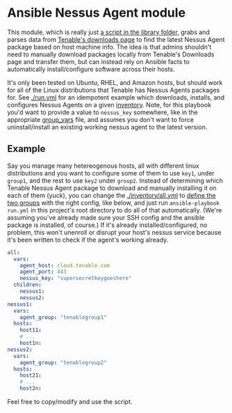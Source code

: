 # Ansible Nessus Agent module

This module, which is really just [a script in the library folder](./library/tenable_product.py), grabs and parses data from [Tenable's downloads page](https://www.tenable.com/downloads) to find the latest Nessus Agent package based on host machine info. The idea is that admins shouldn't need to manually download packages locally from Tenable's Downloads page and transfer them, but can instead rely on Ansible facts to automatically install/configure software across their hosts.

It's only been tested on Ubuntu, RHEL, and Amazon hosts, but should work for all of the Linux distributions that Tenable has Nessus Agents packages for. See [./run.yml](./run.yml) for an idempotent example which downloads, installs, and configures Nessus Agents on a given [inventory](./inventory/all.yml). Note, for this playbook you'd want to provide a value to `nessus_key` somewhere, like in the appropriate [group_vars](./inventory/group_vars/all.yml) file, and assumes you don't want to force uninstall/install an existing working nessus agent to the latest version.

## Example

Say you manage many hetereogenous hosts, all with different linux distributions and you want to configure some of them to use `key1`, under `group1`, and the rest to use `key2` under `group2`. Instead of determining which Tenable Nessus Agent package to download and manually installing it on each of them (yuck), you can change the [./inventory/all.yml](./inventory/all.yml) to [define the two groups](https://docs.ansible.com/ansible/latest/collections/ansible/builtin/yaml_inventory.html) with the right config, like below, and just run `ansible-playbook run.yml` in this project's root directory to do all of that automatically. (We're assuming you've already made sure your SSH config and the ansible package is installed, of course.) If it's already installed/configured, no problem, this won't unenroll or disrupt your host's nessus service because it's been written to check if the agent's working already.

```yaml
all:
  vars:
    agent_host: cloud.tenable.com 
    agent_port: 443
    nessus_key: "supersecretkeygoeshere"
  children:
    nessus1:
    nessus2:
nessus1:
  vars:
    agent_group: "tenablegroup1"
  hosts:
    host11:
    # ...
    host1n:
nessus2:
  vars:
    agent_group: "tenablegroup2"
  hosts:
    host21:
    # ...
    host2n:
```

Feel free to copy/modify and use the script.
